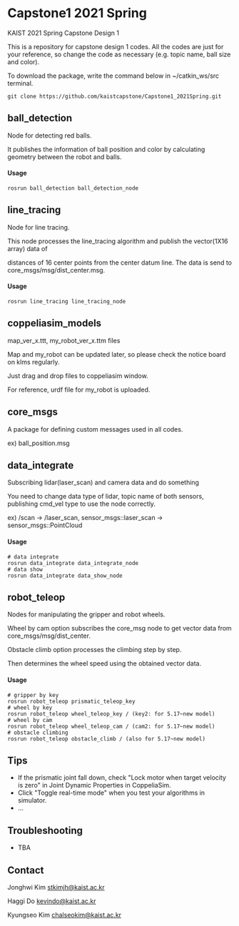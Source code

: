 # Capstone1 2021 Spring

KAIST 2021 Spring Capstone Design 1

This is a repository for capstone design 1 codes. All the codes are just for your reference, so change the code as necessary (e.g. topic name, ball size and color).

To download the package, write the command below in ~/catkin_ws/src terminal.
```console
git clone https://github.com/kaistcapstone/Capstone1_2021Spring.git
```


## ball_detection

Node for detecting red balls.

It publishes the information of ball position and color by calculating geometry between the robot and balls.

#### Usage

```console
rosrun ball_detection ball_detection_node
```

## line_tracing
Node for line tracing.

This node processes the line_tracing algorithm and publish the vector(1X16 array) data of

distances of 16 center points from the center datum line. The data is send to core_msgs/msg/dist_center.msg.

#### Usage

```console
rosrun line_tracing line_tracing_node
```


## coppeliasim_models

map_ver_x.ttt, my_robot_ver_x.ttm files

Map and my_robot can be updated later, so please check the notice board on klms regularly.

Just drag and drop files to coppeliasim window.

For reference, urdf file for my_robot is uploaded.



## core_msgs

A package for defining custom messages used in all codes.

ex) ball_position.msg



## data_integrate

Subscribing lidar(laser_scan) and camera data and do something

You need to change data type of lidar, topic name of both sensors, publishing cmd_vel type to use the node correctly.

ex) /scan -> /laser_scan, sensor_msgs::laser_scan -> sensor_msgs::PointCloud

#### Usage

```console
# data integrate
rosrun data_integrate data_integrate_node
# data show
rosrun data_integrate data_show_node
```



## robot_teleop

Nodes for manipulating the gripper and robot wheels.

Wheel by cam option subscribes the core_msg node to get vector data from core_msgs/msg/dist_center.

Obstacle climb option processes the climbing step by step.

Then determines the wheel speed using the obtained vector data.

#### Usage

```console
# gripper by key
rosrun robot_teleop prismatic_teleop_key
# wheel by key
rosrun robot_teleop wheel_teleop_key / (key2: for 5.17~new model)
# wheel by cam
rosrun robot_teleop wheel_teleop_cam / (cam2: for 5.17~new model)
# obstacle climbing
rosrun robot_teleop obstacle_climb / (also for 5.17~new model)
```



## Tips

- If the prismatic joint fall down, check "Lock motor when target velocity is zero" in Joint Dynamic Properties in CoppeliaSim.
- Click "Toggle real-time mode" when you test your algorithms in simulator.
- ...



## Troubleshooting

- TBA



## Contact

Jonghwi Kim <stkimjh@kaist.ac.kr>

Haggi Do <kevindo@kaist.ac.kr>

Kyungseo Kim <chalseokim@kaist.ac.kr>
